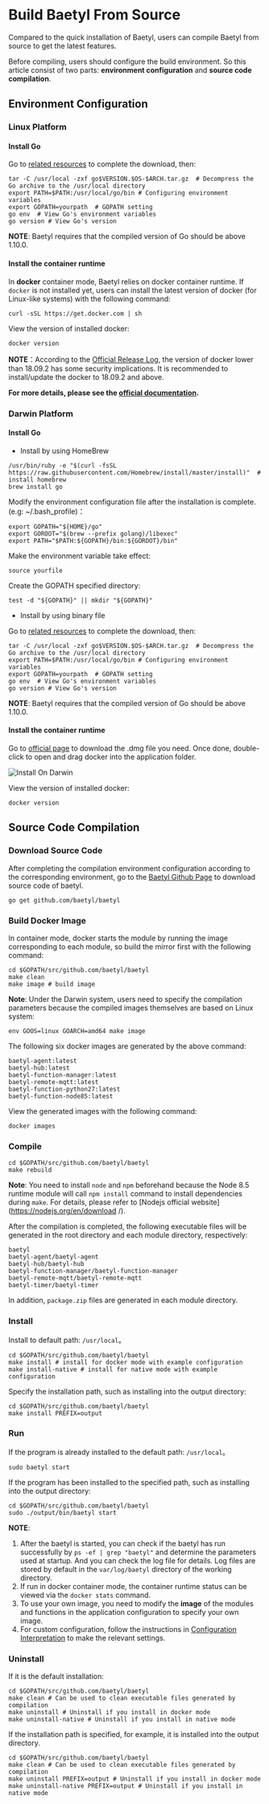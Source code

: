 # Build Baetyl From Source

Compared to the quick installation of Baetyl, users can compile Baetyl from source to get the latest features.

Before compiling, users should configure the build environment. So this article consist of two parts: **environment configuration** and **source code compilation**.

## Environment Configuration

### Linux Platform

#### Install Go

Go to [related resources](../Resources.md) to complete the download, then:

```shell
tar -C /usr/local -zxf go$VERSION.$OS-$ARCH.tar.gz  # Decompress the Go archive to the /usr/local directory
export PATH=$PATH:/usr/local/go/bin # Configuring environment variables
export GOPATH=yourpath  # GOPATH setting
go env  # View Go's environment variables
go version # View Go's version
```

**NOTE**: Baetyl requires that the compiled version of Go should be above 1.10.0.

#### Install the container runtime

In **docker** container mode, Baetyl relies on docker container runtime. If `docker` is not installed yet, users can install the latest version of docker (for Linux-like systems) with the following command:

```shell
curl -sSL https://get.docker.com | sh
```

View the version of installed docker:

```shell
docker version
```

**NOTE**：According to the [Official Release Log](https://docs.docker.com/engine/release-notes/#18092), the version of docker lower than 18.09.2 has some security implications. It is recommended to install/update the docker to 18.09.2 and above.

**For more details, please see the [official documentation](https://docs.docker.com/install/).**

### Darwin Platform

#### Install Go

- Install by using HomeBrew

```shell
/usr/bin/ruby -e "$(curl -fsSL https://raw.githubusercontent.com/Homebrew/install/master/install)"  # install homebrew
brew install go
```

Modify the environment configuration file after the installation is complete.(e.g: ~/.bash_profile)：

```shell
export GOPATH="${HOME}/go"
export GOROOT="$(brew --prefix golang)/libexec"
export PATH="$PATH:${GOPATH}/bin:${GOROOT}/bin"
```

Make the environment variable take effect:

```shell
source yourfile
```

Create the GOPATH specified directory:

```shell
test -d "${GOPATH}" || mkdir "${GOPATH}"
```

- Install by using binary file

Go to [related resources](../Resources.md) to complete the download, then:

```shell
tar -C /usr/local -zxf go$VERSION.$OS-$ARCH.tar.gz  # Decompress the Go archive to the /usr/local directory
export PATH=$PATH:/usr/local/go/bin # Configuring environment variables
export GOPATH=yourpath  # GOPATH setting
go env  # View Go's environment variables
go version # View Go's version
```

**NOTE**: Baetyl requires that the compiled version of Go should be above 1.10.0.

#### Install the container runtime

Go to [official page](https://hub.docker.com/editions/community/docker-ce-desktop-mac) to download the .dmg file you need. Once done, double-click to open and drag docker into the application folder.

![Install On Darwin](../images/setup/docker-install-on-mac.png)

View the version of installed docker:

```shell
docker version
```

## Source Code Compilation

### Download Source Code

After completing the compilation environment configuration according to the corresponding environment, go to the [Baetyl Github Page](https://github.com/baetyl/baetyl) to download source code of baetyl.

```shell
go get github.com/baetyl/baetyl
```

### Build Docker Image

In container mode, docker starts the module by running the image corresponding to each module, so build the mirror first with the following command:

```shell
cd $GOPATH/src/github.com/baetyl/baetyl
make clean
make image # build image
```

**Note**: Under the Darwin system, users need to specify the compilation parameters because the compiled images themselves are based on Linux system:

```shell
env GOOS=linux GOARCH=amd64 make image
```

The following six docker images are generated by the above command:

```shell
baetyl-agent:latest
baetyl-hub:latest
baetyl-function-manager:latest
baetyl-remote-mqtt:latest
baetyl-function-python27:latest
baetyl-function-node85:latest
```

View the generated images with the following command:

```shell
docker images
```

### Compile

```shell
cd $GOPATH/src/github.com/baetyl/baetyl
make rebuild
```

**Note**: You need to install `node` and `npm` beforehand because the Node 8.5 runtime module will call `npm install` command to install dependencies during `make`. For details, please refer to [Nodejs official website] (https://nodejs.org/en/download /).

After the compilation is completed, the following executable files will be generated in the root directory and each module directory, respectively:

```shell
baetyl
baetyl-agent/baetyl-agent
baetyl-hub/baetyl-hub
baetyl-function-manager/baetyl-function-manager
baetyl-remote-mqtt/baetyl-remote-mqtt
baetyl-timer/baetyl-timer
```

In addition, `package.zip` files are generated in each module directory.

### Install

Install to default path: `/usr/local`。

```shell
cd $GOPATH/src/github.com/baetyl/baetyl
make install # install for docker mode with example configuration
make install-native # install for native mode with example configuration
```

Specify the installation path, such as installing into the output directory:

```shell
cd $GOPATH/src/github.com/baetyl/baetyl
make install PREFIX=output
```

### Run

If the program is already installed to the default path: `/usr/local`。

```shell
sudo baetyl start
```

If the program has been installed to the specified path, such as installing into the output directory:

```shell
cd $GOPATH/src/github.com/baetyl/baetyl
sudo ./output/bin/baetyl start
```

**NOTE**:

1. After the baetyl is started, you can check if the baetyl has run successfully by `ps -ef | grep "baetyl"` and determine the parameters used at startup. And you can check the log file for details. Log files are stored by default in the `var/log/baetyl` directory of the working directory.
2. If run in docker container mode, the container runtime status can be viewed via the `docker stats` command.
3. To use your own image, you need to modify the **image** of the modules and functions in the application configuration to specify your own image.
4. For custom configuration, follow the instructions in [Configuration Interpretation](../guides/Config-interpretation.md) to make the relevant settings.

### Uninstall

If it is the default installation:

```shell
cd $GOPATH/src/github.com/baetyl/baetyl
make clean # Can be used to clean executable files generated by compilation
make uninstall # Uninstall if you install in docker mode
make uninstall-native # Uninstall if you install in native mode
```

If the installation path is specified, for example, it is installed into the output directory.

```shell
cd $GOPATH/src/github.com/baetyl/baetyl
make clean # Can be used to clean executable files generated by compilation
make uninstall PREFIX=output # Uninstall if you install in docker mode
make uninstall-native PREFIX=output # Uninstall if you install in native mode
```
